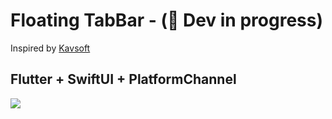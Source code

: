 # Floating TabBar - (🚧 Dev in progress)

Inspired by [Kavsoft](https://www.youtube.com/watch?v=DA2EMt38iLg&feature=youtu.be)

## Flutter + SwiftUI + PlatformChannel

<img src='https://github.com/imSanjaySoni/floating_tab_bar/raw/main/screenshots/demo.gif'/>

